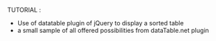 TUTORIAL :

- Use of datatable plugin of jQuery to display a sorted table
- a small sample of all offered possibilities from dataTable.net plugin
